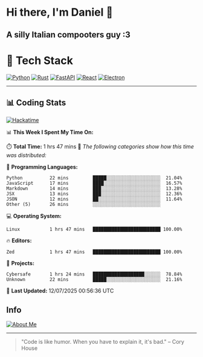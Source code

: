 # Hi there, I'm Daniel 👋

## A silly Italian compooters guy :3

# 🚀 Tech Stack

[![Python](https://img.shields.io/badge/Python-3.13%2B-blue?style=for-the-badge&logo=python&logoColor=white)](https://www.python.org/)
[![Rust](https://img.shields.io/badge/Rust-1.87%2B-black?style=for-the-badge&logo=rust&logoColor=white)](https://www.rust-lang.org/)
[![FastAPI](https://img.shields.io/badge/FastAPI-0.110.0%2B-green?style=for-the-badge&logo=fastapi&logoColor=white)](https://fastapi.tiangolo.com/)
[![React](https://img.shields.io/badge/React-19.1.0%2B-blue?style=for-the-badge&logo=react&logoColor=white)](https://react.dev/)
[![Electron](https://img.shields.io/badge/Electron-36.2.0%2B-dark?style=for-the-badge&logo=electron&logoColor=white)](https://www.electronjs.org/)

---

## 📊 Coding Stats

[![Hackatime](https://img.shields.io/badge/Hackatime-Hack%20Club-orange?style=for-the-badge&logo=wakatime&logoColor=white)](https://hackatime.hackclub.com)

<!--START_SECTION:waka-->
📊 **This Week I Spent My Time On:**

⏱️ **Total Time:** 1 hrs 47 mins
📝 *The following categories show how this time was distributed:*

💬 **Programming Languages:**
```text
Python          22 mins         █████░░░░░░░░░░░░░░░░░░░░  21.04%
JavaScript      17 mins         ████░░░░░░░░░░░░░░░░░░░░░  16.57%
Markdown        14 mins         ███░░░░░░░░░░░░░░░░░░░░░░  13.28%
JSX             13 mins         ███░░░░░░░░░░░░░░░░░░░░░░  12.36%
JSON            12 mins         ██░░░░░░░░░░░░░░░░░░░░░░░  11.64%
Other (5)       26 mins         ░░░░░░░░░░░░░░░░░░░░░░░░░
```

💻 **Operating System:**
```text
Linux           1 hrs 47 mins   █████████████████████████ 100.00%
```

🔥 **Editors:**
```text
Zed             1 hrs 47 mins   █████████████████████████ 100.00%
```

📁 **Projects:**
```text
Cybersafe       1 hrs 24 mins   ███████████████████░░░░░░  78.84%
Unknown         22 mins         █████░░░░░░░░░░░░░░░░░░░░  21.16%
```

📅 **Last Updated:** 12/07/2025 00:56:36 UTC

<!--END_SECTION:waka-->


## Info
[![About Me](https://img.shields.io/badge/About--Me-black?style=for-the-badge&logo=numpy&logoColor=white)](https://danielscos.github.io/about_me)

---

> "Code is like humor. When you have to explain it, it's bad." – Cory House

